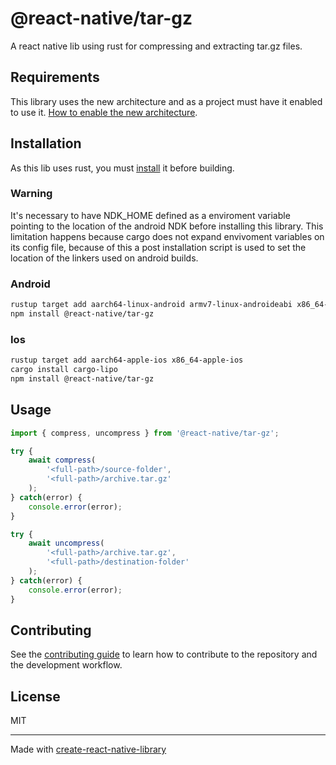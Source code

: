 # @react-native/tar-gz

A react native lib using rust for compressing and extracting tar.gz files.

## Requirements

This library uses the new architecture and as a project must have it enabled to use it.
[How to enable the new architecture](https://github.com/reactwg/react-native-new-architecture/blob/main/docs/enable-apps.md).
## Installation

As this lib uses rust, you must [install](https://www.rust-lang.org/learn/get-started) it before building.

### Warning
It's necessary to have NDK_HOME defined as a enviroment variable pointing to the location of the android NDK before installing this library. This limitation happens because cargo does not expand envivoment variables on its config file, because of this a post installation script is used to set the location of the linkers used on android builds.

### Android

```sh
rustup target add aarch64-linux-android armv7-linux-androideabi x86_64-linux-android i686-linux-android
npm install @react-native/tar-gz
```

### Ios

```sh
rustup target add aarch64-apple-ios x86_64-apple-ios
cargo install cargo-lipo
npm install @react-native/tar-gz
```

## Usage


```js
import { compress, uncompress } from '@react-native/tar-gz';

try {
    await compress(
        '<full-path>/source-folder',
        '<full-path>/archive.tar.gz'
    );
} catch(error) {
    console.error(error);
}

try {
    await uncompress(
        '<full-path>/archive.tar.gz',
        '<full-path>/destination-folder'
    );
} catch(error) {
    console.error(error);
}
```

## Contributing

See the [contributing guide](CONTRIBUTING.md) to learn how to contribute to the repository and the development workflow.

## License

MIT

---

Made with [create-react-native-library](https://github.com/callstack/react-native-builder-bob)
